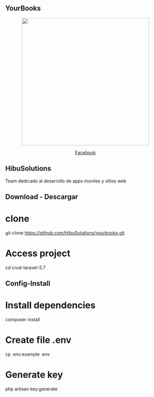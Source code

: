 ## YourBooks 
<p align="center"><a href="https://www.facebook.com/Hibu-Solutions-2339858166096856"><img src="https://scontent.fsal3-1.fna.fbcdn.net/v/t1.0-0/p180x540/76935588_2630418597040810_7807970881627488256_o.jpg?_nc_cat=101&_nc_ohc=kVOAUY55-PUAQnNVfmp-j8Os1AyWS7pHYfa7ohDkkTPPs-5QGchkeJWRw&_nc_ht=scontent.fsal3-1.fna&oh=ac99d21b68a475cd19d5f593b1e4604d&oe=5E74AC72" width="400"></a></p>

<p align="center">
<a class="btn btn-primary" href="https://www.facebook.com/Hibu-Solutions-2339858166096856">Facebook</a>


</p>

## HibuSolutions

Team dedicado al desarrollo de apps moviles y sitios web


## Download - Descargar
# clone
git clone https://github.com/HibuSolutions/yourbooks.git

# Access project
cd crud-laravel-5.7

## Config-Install
# Install dependencies
composer install

# Create file .env
cp .env.example .env

# Generate key
php artisan key:generate


